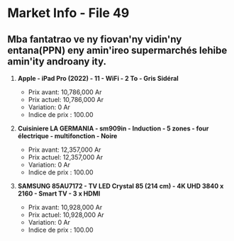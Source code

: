 # Market Info - File 49

## Mba fantatrao ve ny fiovan'ny vidin'ny entana(PPN) eny amin'ireo supermarchés lehibe amin'ity androany ity.

1. **Apple - iPad Pro (2022) - 11 - WiFi - 2 To - Gris Sidéral**
   - Prix avant: 10,786,000 Ar
   - Prix actuel: 10,786,000 Ar
   - Variation: 0 Ar
   - Indice de prix : 100.00

2. **Cuisiniere LA GERMANIA - sm909in - Induction - 5 zones - four électrique - multifonction - Noire**
   - Prix avant: 12,357,000 Ar
   - Prix actuel: 12,357,000 Ar
   - Variation: 0 Ar
   - Indice de prix : 100.00

3. **SAMSUNG 85AU7172 - TV LED Crystal 85 (214 cm) - 4K UHD 3840 x 2160 - Smart TV - 3 x HDMI**
   - Prix avant: 10,928,000 Ar
   - Prix actuel: 10,928,000 Ar
   - Variation: 0 Ar
   - Indice de prix : 100.00

